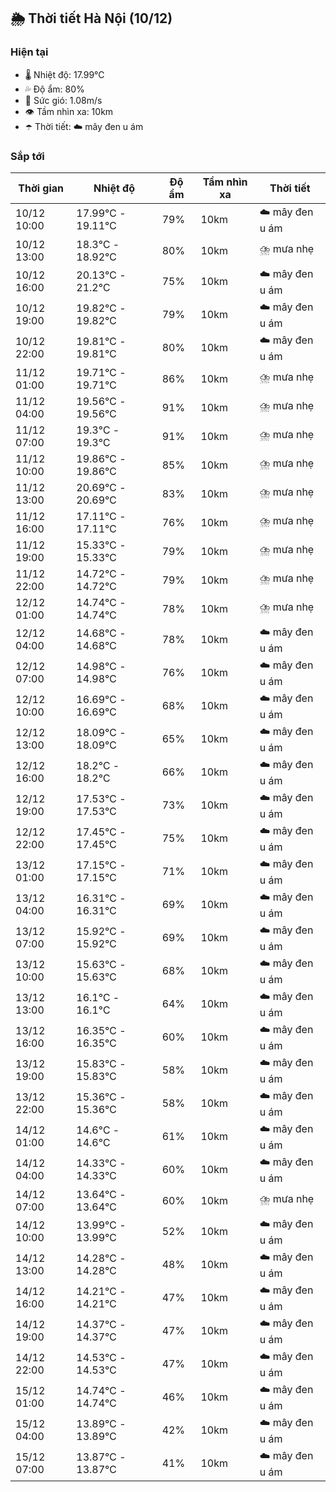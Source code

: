 ## 🌦️ Thời tiết Hà Nội (10/12)

### Hiện tại

- 🌡️ Nhiệt độ: 17.99℃
- 💦 Độ ẩm: 80%
- 💨 Sức gió: 1.08m/s
- 👁️ Tầm nhìn xa: 10km
- ☂️ Thời tiết: ☁️ mây đen u ám

### Sắp tới

| Thời gian | Nhiệt độ | Độ ẩm | Tầm nhìn xa | Thời tiết |
| --- | --- | --- | --- | --- |
| 10/12 10:00 | 17.99℃ - 19.11℃ | 79% | 10km | ☁️ mây đen u ám |
| 10/12 13:00 | 18.3℃ - 18.92℃ | 80% | 10km | ⛈️ mưa nhẹ |
| 10/12 16:00 | 20.13℃ - 21.2℃ | 75% | 10km | ☁️ mây đen u ám |
| 10/12 19:00 | 19.82℃ - 19.82℃ | 79% | 10km | ☁️ mây đen u ám |
| 10/12 22:00 | 19.81℃ - 19.81℃ | 80% | 10km | ☁️ mây đen u ám |
| 11/12 01:00 | 19.71℃ - 19.71℃ | 86% | 10km | ⛈️ mưa nhẹ |
| 11/12 04:00 | 19.56℃ - 19.56℃ | 91% | 10km | ⛈️ mưa nhẹ |
| 11/12 07:00 | 19.3℃ - 19.3℃ | 91% | 10km | ⛈️ mưa nhẹ |
| 11/12 10:00 | 19.86℃ - 19.86℃ | 85% | 10km | ⛈️ mưa nhẹ |
| 11/12 13:00 | 20.69℃ - 20.69℃ | 83% | 10km | ⛈️ mưa nhẹ |
| 11/12 16:00 | 17.11℃ - 17.11℃ | 76% | 10km | ⛈️ mưa nhẹ |
| 11/12 19:00 | 15.33℃ - 15.33℃ | 79% | 10km | ⛈️ mưa nhẹ |
| 11/12 22:00 | 14.72℃ - 14.72℃ | 79% | 10km | ⛈️ mưa nhẹ |
| 12/12 01:00 | 14.74℃ - 14.74℃ | 78% | 10km | ⛈️ mưa nhẹ |
| 12/12 04:00 | 14.68℃ - 14.68℃ | 78% | 10km | ☁️ mây đen u ám |
| 12/12 07:00 | 14.98℃ - 14.98℃ | 76% | 10km | ☁️ mây đen u ám |
| 12/12 10:00 | 16.69℃ - 16.69℃ | 68% | 10km | ☁️ mây đen u ám |
| 12/12 13:00 | 18.09℃ - 18.09℃ | 65% | 10km | ☁️ mây đen u ám |
| 12/12 16:00 | 18.2℃ - 18.2℃ | 66% | 10km | ☁️ mây đen u ám |
| 12/12 19:00 | 17.53℃ - 17.53℃ | 73% | 10km | ☁️ mây đen u ám |
| 12/12 22:00 | 17.45℃ - 17.45℃ | 75% | 10km | ☁️ mây đen u ám |
| 13/12 01:00 | 17.15℃ - 17.15℃ | 71% | 10km | ☁️ mây đen u ám |
| 13/12 04:00 | 16.31℃ - 16.31℃ | 69% | 10km | ☁️ mây đen u ám |
| 13/12 07:00 | 15.92℃ - 15.92℃ | 69% | 10km | ☁️ mây đen u ám |
| 13/12 10:00 | 15.63℃ - 15.63℃ | 68% | 10km | ☁️ mây đen u ám |
| 13/12 13:00 | 16.1℃ - 16.1℃ | 64% | 10km | ☁️ mây đen u ám |
| 13/12 16:00 | 16.35℃ - 16.35℃ | 60% | 10km | ☁️ mây đen u ám |
| 13/12 19:00 | 15.83℃ - 15.83℃ | 58% | 10km | ☁️ mây đen u ám |
| 13/12 22:00 | 15.36℃ - 15.36℃ | 58% | 10km | ☁️ mây đen u ám |
| 14/12 01:00 | 14.6℃ - 14.6℃ | 61% | 10km | ☁️ mây đen u ám |
| 14/12 04:00 | 14.33℃ - 14.33℃ | 60% | 10km | ☁️ mây đen u ám |
| 14/12 07:00 | 13.64℃ - 13.64℃ | 60% | 10km | ⛈️ mưa nhẹ |
| 14/12 10:00 | 13.99℃ - 13.99℃ | 52% | 10km | ☁️ mây đen u ám |
| 14/12 13:00 | 14.28℃ - 14.28℃ | 48% | 10km | ☁️ mây đen u ám |
| 14/12 16:00 | 14.21℃ - 14.21℃ | 47% | 10km | ☁️ mây đen u ám |
| 14/12 19:00 | 14.37℃ - 14.37℃ | 47% | 10km | ☁️ mây đen u ám |
| 14/12 22:00 | 14.53℃ - 14.53℃ | 47% | 10km | ☁️ mây đen u ám |
| 15/12 01:00 | 14.74℃ - 14.74℃ | 46% | 10km | ☁️ mây đen u ám |
| 15/12 04:00 | 13.89℃ - 13.89℃ | 42% | 10km | ☁️ mây đen u ám |
| 15/12 07:00 | 13.87℃ - 13.87℃ | 41% | 10km | ☁️ mây đen u ám |
